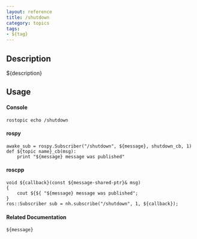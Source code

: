 ```yaml
---
layout: reference
title: /shutdown
category: topics
tags: 
- ${tag}
---
```


## Description
${description}

## Usage
#### Console
```
rostopic echo /shutdown
```

#### rospy
```
awake_sub = rospy.Subscriber("/shutdown", ${message}, shutdown_cb, 1)
def ${topic name}_cb(msg):
    print "${message} message was published"
```

#### roscpp
```
void ${callback}(const ${message-shared-ptr}& msg)
{
    cout ${${ "${message} message was published";
}
ros::Subscriber sub = nh.subscribe("/shutdown", 1, ${callback});
```

#### Related Documentation
``${message}``  